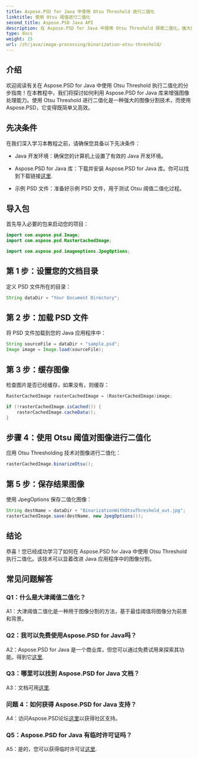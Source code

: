 ```yaml
---
title: Aspose.PSD for Java 中使用 Otsu Threshold 进行二值化
linktitle: 使用 Otsu 阈值进行二值化
second_title: Aspose.PSD Java API
description: 在 Aspose.PSD for Java 中使用 Otsu Threshold 探索二值化。强大的图像分割技术。
type: docs
weight: 15
url: /zh/java/image-processing/binarization-otsu-threshold/
---
```

## 介绍

欢迎阅读有关在 Aspose.PSD for Java 中使用 Otsu Threshold 执行二值化的分步指南！在本教程中，我们将探讨如何利用 Aspose.PSD for Java 库来增强图像处理能力。使用 Otsu Threshold 进行二值化是一种强大的图像分割技术，而使用 Aspose.PSD，它变得既简单又高效。

## 先决条件

在我们深入学习本教程之前，请确保您具备以下先决条件：

- Java 开发环境：确保您的计算机上设置了有效的 Java 开发环境。

- Aspose.PSD for Java 库：下载并安装 Aspose.PSD for Java 库。你可以找到下载链接[这里](https://releases.aspose.com/psd/java/).

- 示例 PSD 文件：准备好示例 PSD 文件，用于测试 Otsu 阈值二值化过程。

## 导入包

首先导入必要的包来启动您的项目：

```java
import com.aspose.psd.Image;
import com.aspose.psd.RasterCachedImage;

import com.aspose.psd.imageoptions.JpegOptions;
```

## 第 1 步：设置您的文档目录

定义 PSD 文件所在的目录：

```java
String dataDir = "Your Document Directory";
```

## 第 2 步：加载 PSD 文件

将 PSD 文件加载到您的 Java 应用程序中：

```java
String sourceFile = dataDir + "sample.psd";
Image image = Image.load(sourceFile);
```

## 第 3 步：缓存图像

检查图片是否已经缓存，如果没有，则缓存：

```java
RasterCachedImage rasterCachedImage = (RasterCachedImage)image;

if (!rasterCachedImage.isCached()) {
    rasterCachedImage.cacheData();
}
```

## 步骤 4：使用 Otsu 阈值对图像进行二值化

应用 Otsu Thresholding 技术对图像进行二值化：

```java
rasterCachedImage.binarizeOtsu();
```

## 第 5 步：保存结果图像

使用 JpegOptions 保存二值化图像：

```java
String destName = dataDir + "BinarizationWithOtsuThreshold_out.jpg";
rasterCachedImage.save(destName, new JpegOptions());
```

## 结论

恭喜！您已经成功学习了如何在 Aspose.PSD for Java 中使用 Otsu Threshold 执行二值化。该技术可以显着改进 Java 应用程序中的图像分割。

## 常见问题解答

### Q1：什么是大津阈值二值化？

A1：大津阈值二值化是一种用于图像分割的方法，基于最佳阈值将图像分为前景和背景。

### Q2：我可以免费使用Aspose.PSD for Java吗？

 A2：Aspose.PSD for Java 是一个商业库，但您可以通过免费试用来探索其功能。得到它[这里](https://releases.aspose.com/).

### Q3：哪里可以找到 Aspose.PSD for Java 文档？

A3：文档可用[这里](https://reference.aspose.com/psd/java/).

### 问题 4：如何获得 Aspose.PSD for Java 支持？

 A4：访问Aspose.PSD论坛[这里](https://forum.aspose.com/c/psd/34)以获得社区支持。

### Q5：Aspose.PSD for Java 有临时许可证吗？

 A5：是的，您可以获得临时许可证[这里](https://purchase.aspose.com/temporary-license/).